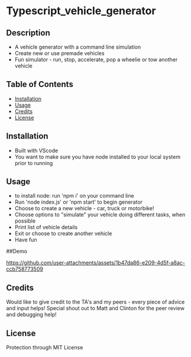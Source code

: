 # Typescript_vehicle_generator

## Description

- A vehicle generator with a command line simulation 
- Create new or use premade vehicles 
- Fun simulator - run, stop, accelerate, pop a wheelie or tow another vehicle

## Table of Contents

- [Installation](#installation)
- [Usage](#usage)
- [Credits](#credits)
- [License](#license)

## Installation

- Built with VScode 
- You want to make sure you have node installed to your local system prior to running

## Usage

- to install node: run 'npm i' on your command line 
- Run 'node index.js' or 'npm start' to begin generator
- Choose to create a new vehicle - car, truck or motorbike! 
- Choose options to "simulate" your vehicle doing different tasks, when possible 
- Print list of vehicle details 
- Exit or choose to create another vehicle
- Have fun

##Demo

https://github.com/user-attachments/assets/1b47da86-e209-4d5f-a8ac-ccb758773509



  

## Credits

Would like to give credit to the TA's and my peers - every piece of advice and input helps! 
Special shout out to Matt and Clinton for the peer review and debugging help! 

## License

Protection through MIT License 
